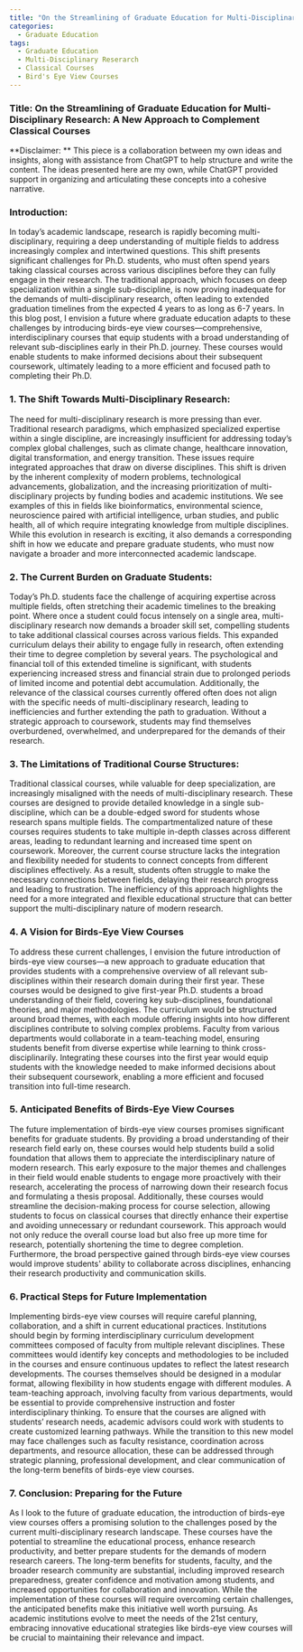 ```yaml
---
title: "On the Streamlining of Graduate Education for Multi-Disciplinary Research: A New Approach to Complement Classical Courses"
categories:
  - Graduate Education
tags:
  - Graduate Education
  - Multi-Disciplinary Reserarch
  - Classical Courses
  - Bird's Eye View Courses
---
```


### **Title:** On the Streamlining of Graduate Education for Multi-Disciplinary Research: A New Approach to Complement Classical Courses 

**Disclaimer: ** This piece is a collaboration between my own ideas and insights, along with assistance from ChatGPT to help structure and write the content. The ideas presented here are my own, while ChatGPT provided support in organizing and articulating these concepts into a cohesive narrative. 
 
### **Introduction:** 

In today’s academic landscape, research is rapidly becoming multi-disciplinary, requiring a deep understanding of multiple fields to address increasingly complex and intertwined questions. This shift presents significant challenges for Ph.D. students, who must often spend years taking classical courses across various disciplines before they can fully engage in their research. The traditional approach, which focuses on deep specialization within a single sub-discipline, is now proving inadequate for the demands of multi-disciplinary research, often leading to extended graduation timelines from the expected 4 years to as long as 6-7 years. In this blog post, I envision a future where graduate education adapts to these challenges by introducing birds-eye view courses—comprehensive, interdisciplinary courses that equip students with a broad understanding of relevant sub-disciplines early in their Ph.D. journey. These courses would enable students to make informed decisions about their subsequent coursework, ultimately leading to a more efficient and focused path to completing their Ph.D. 

### **1. The Shift Towards Multi-Disciplinary Research:** 

The need for multi-disciplinary research is more pressing than ever. Traditional research paradigms, which emphasized specialized expertise within a single discipline, are increasingly insufficient for addressing today’s complex global challenges, such as climate change, healthcare innovation, digital transformation, and energy transition. These issues require integrated approaches that draw on diverse disciplines. This shift is driven by the inherent complexity of modern problems, technological advancements, globalization, and the increasing prioritization of multi-disciplinary projects by funding bodies and academic institutions. We see examples of this in fields like bioinformatics, environmental science, neuroscience paired with artificial intelligence, urban studies, and public health, all of which require integrating knowledge from multiple disciplines. While this evolution in research is exciting, it also demands a corresponding shift in how we educate and prepare graduate students, who must now navigate a broader and more interconnected academic landscape. 

### **2. The Current Burden on Graduate Students:** 

Today’s Ph.D. students face the challenge of acquiring expertise across multiple fields, often stretching their academic timelines to the breaking point. Where once a student could focus intensely on a single area, multi-disciplinary research now demands a broader skill set, compelling students to take additional classical courses across various fields. This expanded curriculum delays their ability to engage fully in research, often extending their time to degree completion by several years. The psychological and financial toll of this extended timeline is significant, with students experiencing increased stress and financial strain due to prolonged periods of limited income and potential debt accumulation. Additionally, the relevance of the classical courses currently offered often does not align with the specific needs of multi-disciplinary research, leading to inefficiencies and further extending the path to graduation. Without a strategic approach to coursework, students may find themselves overburdened, overwhelmed, and underprepared for the demands of their research. 

### **3. The Limitations of Traditional Course Structures:** 

Traditional classical courses, while valuable for deep specialization, are increasingly misaligned with the needs of multi-disciplinary research. These courses are designed to provide detailed knowledge in a single sub-discipline, which can be a double-edged sword for students whose research spans multiple fields. The compartmentalized nature of these courses requires students to take multiple in-depth classes across different areas, leading to redundant learning and increased time spent on coursework. Moreover, the current course structure lacks the integration and flexibility needed for students to connect concepts from different disciplines effectively. As a result, students often struggle to make the necessary connections between fields, delaying their research progress and leading to frustration. The inefficiency of this approach highlights the need for a more integrated and flexible educational structure that can better support the multi-disciplinary nature of modern research. 

### **4. A Vision for Birds-Eye View Courses** 

To address these current challenges, I envision the future introduction of birds-eye view courses—a new approach to graduate education that provides students with a comprehensive overview of all relevant sub-disciplines within their research domain during their first year. These courses would be designed to give first-year Ph.D. students a broad understanding of their field, covering key sub-disciplines, foundational theories, and major methodologies. The curriculum would be structured around broad themes, with each module offering insights into how different disciplines contribute to solving complex problems. Faculty from various departments would collaborate in a team-teaching model, ensuring students benefit from diverse expertise while learning to think cross-disciplinarily. Integrating these courses into the first year would equip students with the knowledge needed to make informed decisions about their subsequent coursework, enabling a more efficient and focused transition into full-time research. 

### **5. Anticipated Benefits of Birds-Eye View Courses** 

The future implementation of birds-eye view courses promises significant benefits for graduate students. By providing a broad understanding of their research field early on, these courses would help students build a solid foundation that allows them to appreciate the interdisciplinary nature of modern research. This early exposure to the major themes and challenges in their field would enable students to engage more proactively with their research, accelerating the process of narrowing down their research focus and formulating a thesis proposal. Additionally, these courses would streamline the decision-making process for course selection, allowing students to focus on classical courses that directly enhance their expertise and avoiding unnecessary or redundant coursework. This approach would not only reduce the overall course load but also free up more time for research, potentially shortening the time to degree completion. Furthermore, the broad perspective gained through birds-eye view courses would improve students' ability to collaborate across disciplines, enhancing their research productivity and communication skills. 

### **6. Practical Steps for Future Implementation** 

Implementing birds-eye view courses will require careful planning, collaboration, and a shift in current educational practices. Institutions should begin by forming interdisciplinary curriculum development committees composed of faculty from multiple relevant disciplines. These committees would identify key concepts and methodologies to be included in the courses and ensure continuous updates to reflect the latest research developments. The courses themselves should be designed in a modular format, allowing flexibility in how students engage with different modules. A team-teaching approach, involving faculty from various departments, would be essential to provide comprehensive instruction and foster interdisciplinary thinking. To ensure that the courses are aligned with students’ research needs, academic advisors could work with students to create customized learning pathways. While the transition to this new model may face challenges such as faculty resistance, coordination across departments, and resource allocation, these can be addressed through strategic planning, professional development, and clear communication of the long-term benefits of birds-eye view courses. 

### **7. Conclusion: Preparing for the Future** 

As I look to the future of graduate education, the introduction of birds-eye view courses offers a promising solution to the challenges posed by the current multi-disciplinary research landscape. These courses have the potential to streamline the educational process, enhance research productivity, and better prepare students for the demands of modern research careers. The long-term benefits for students, faculty, and the broader research community are substantial, including improved research preparedness, greater confidence and motivation among students, and increased opportunities for collaboration and innovation. While the implementation of these courses will require overcoming certain challenges, the anticipated benefits make this initiative well worth pursuing. As academic institutions evolve to meet the needs of the 21st century, embracing innovative educational strategies like birds-eye view courses will be crucial to maintaining their relevance and impact. 
